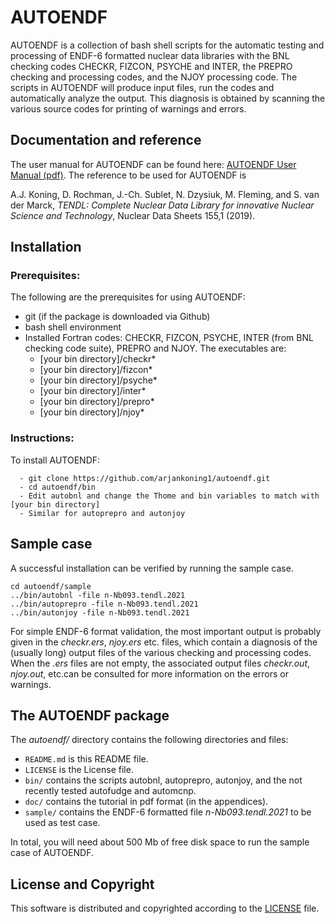 
# AUTOENDF
AUTOENDF is a collection of bash shell scripts for the automatic testing and processing of ENDF-6 formatted nuclear data libraries with the BNL checking codes CHECKR, FIZCON, PSYCHE and INTER, the PREPRO checking and processing codes, and the NJOY processing code. The scripts in AUTOENDF will produce input files, run the codes and automatically analyze the output. This diagnosis is obtained by scanning the various source codes for printing of warnings and errors.

## Documentation and reference
The user manual for AUTOENDF can be found here: [AUTOENDF User Manual (pdf)](https://github.com/arjankoning1/autoendf/doc/tools.pdf).
The reference to be used for AUTOENDF is

A.J. Koning, D. Rochman, J.-Ch. Sublet, N. Dzysiuk, M. Fleming, and S. van der Marck, *TENDL: Complete Nuclear Data Library for innovative Nuclear Science and Technology*, Nuclear Data Sheets 155,1 (2019).

## Installation

### Prerequisites:

The following are the prerequisites for using AUTOENDF:
  - git (if the package is downloaded via Github)
  - bash shell environment
  - Installed Fortran codes: CHECKR, FIZCON, PSYCHE, INTER (from BNL checking code suite), PREPRO and NJOY. The executables are:
    - [your bin directory]/checkr*
    - [your bin directory]/fizcon*
    - [your bin directory]/psyche*
    - [your bin directory]/inter*
    - [your bin directory]/prepro*
    - [your bin directory]/njoy*

### Instructions:

To install AUTOENDF:
```
  - git clone https://github.com/arjankoning1/autoendf.git
  - cd autoendf/bin
  - Edit autobnl and change the Thome and bin variables to match with [your bin directory]
  - Similar for autoprepro and autonjoy
```

## Sample case

A successful installation can be verified by running the sample case. 
```
cd autoendf/sample
../bin/autobnl -file n-Nb093.tendl.2021
../bin/autoprepro -file n-Nb093.tendl.2021
../bin/autonjoy -file n-Nb093.tendl.2021
```

For simple ENDF-6 format validation, the most important output is probably given in the *checkr.ers*, *njoy.ers* etc. files, which contain a
diagnosis of the (usually long) output files of the various checking and processing codes. When the *.ers* files are not empty, the associated output files *checkr.out*, *njoy.out*, etc.can be consulted for more information on the errors or warnings.

## The AUTOENDF package

The *autoendf/* directory contains the following directories and files:

+ `README.md` is this README file.
+ `LICENSE` is the License file.
+ `bin/` contains the scripts autobnl, autoprepro, autonjoy, and the not recently tested autofudge and automcnp.
+ `doc/` contains the tutorial in pdf format (in the appendices).
+ `sample/` contains the ENDF-6 formatted file *n-Nb093.tendl.2021* to be used as test case.

In total, you will need about 500 Mb of free disk space to run the sample case of AUTOENDF.

## License and Copyright
This software is distributed and copyrighted according to the [LICENSE](LICENSE) file.
